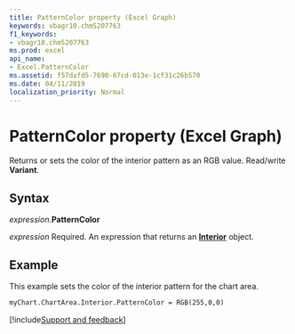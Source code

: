 ```yaml
---
title: PatternColor property (Excel Graph)
keywords: vbagr10.chm5207763
f1_keywords:
- vbagr10.chm5207763
ms.prod: excel
api_name:
- Excel.PatternColor
ms.assetid: f57dafd5-7690-67cd-013e-1cf31c26b570
ms.date: 04/11/2019
localization_priority: Normal
---
```



# PatternColor property (Excel Graph)

Returns or sets the color of the interior pattern as an RGB value. Read/write **Variant**.

## Syntax

_expression_.**PatternColor**

_expression_ Required. An expression that returns an **[Interior](excel.interior-graph-object.md)** object.


## Example

This example sets the color of the interior pattern for the chart area.

```vb
myChart.ChartArea.Interior.PatternColor = RGB(255,0,0)
```

[!include[Support and feedback](~/includes/feedback-boilerplate.md)]
